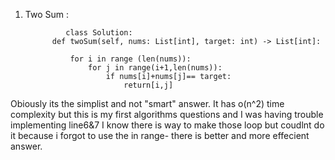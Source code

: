 
1.  Two Sum :
     
                 class Solution:
              def twoSum(self, nums: List[int], target: int) -> List[int]:

                  for i in range (len(nums)):
                      for j in range(i+1,len(nums)):
                          if nums[i]+nums[j]== target:
                              return[i,j]
 
 
 Obiously its the simplist and not "smart" answer.   It has o(n^2) time complexity but this is my first algorithms questions 
 and I was having trouble implementing  line6&7
I know there is way to make those loop but coudlnt do it because i forgot to use the in range- 
there is better and more effecient answer. 
